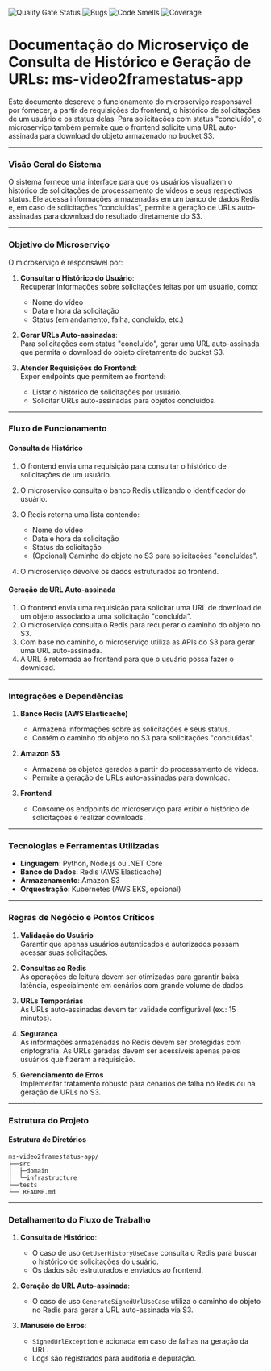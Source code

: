 ![Quality Gate Status](https://sonarcloud.io/api/project_badges/measure?project=POSTECH-SOAT-SALA11_application-avalanches-producao-ms&metric=alert_status)
![Bugs](https://sonarcloud.io/api/project_badges/measure?project=POSTECH-SOAT-SALA11_application-avalanches-producao-ms&metric=bugs)
![Code Smells](https://sonarcloud.io/api/project_badges/measure?project=POSTECH-SOAT-SALA11_application-avalanches-pagamento-ms&metric=code_smells)
![Coverage](https://sonarcloud.io/api/project_badges/measure?project=POSTECH-SOAT-SALA11_application-avalanches-producao-ms&metric=coverage)
# **Documentação do Microserviço de Consulta de Histórico e Geração de URLs: ms-video2framestatus-app**  
Este documento descreve o funcionamento do microserviço responsável por fornecer, a partir de requisições do frontend, o histórico de solicitações de um usuário e os status delas. Para solicitações com status "concluído", o microserviço também permite que o frontend solicite uma URL auto-assinada para download do objeto armazenado no bucket S3.

---

### **Visão Geral do Sistema**  
O sistema fornece uma interface para que os usuários visualizem o histórico de solicitações de processamento de vídeos e seus respectivos status. Ele acessa informações armazenadas em um banco de dados Redis e, em caso de solicitações "concluídas", permite a geração de URLs auto-assinadas para download do resultado diretamente do S3.

---

### **Objetivo do Microserviço**  
O microserviço é responsável por:  

1. **Consultar o Histórico do Usuário**:  
   Recuperar informações sobre solicitações feitas por um usuário, como:  
   - Nome do vídeo  
   - Data e hora da solicitação  
   - Status (em andamento, falha, concluído, etc.)  

2. **Gerar URLs Auto-assinadas**:  
   Para solicitações com status "concluído", gerar uma URL auto-assinada que permita o download do objeto diretamente do bucket S3.  

3. **Atender Requisições do Frontend**:  
   Expor endpoints que permitem ao frontend:  
   - Listar o histórico de solicitações por usuário.  
   - Solicitar URLs auto-assinadas para objetos concluídos.  

---

### **Fluxo de Funcionamento**  

#### **Consulta de Histórico**  
1. O frontend envia uma requisição para consultar o histórico de solicitações de um usuário.  
2. O microserviço consulta o banco Redis utilizando o identificador do usuário.  
3. O Redis retorna uma lista contendo:  
   - Nome do vídeo  
   - Data e hora da solicitação  
   - Status da solicitação  
   - (Opcional) Caminho do objeto no S3 para solicitações "concluídas".  

4. O microserviço devolve os dados estruturados ao frontend.  

#### **Geração de URL Auto-assinada**  
1. O frontend envia uma requisição para solicitar uma URL de download de um objeto associado a uma solicitação "concluída".  
2. O microserviço consulta o Redis para recuperar o caminho do objeto no S3.  
3. Com base no caminho, o microserviço utiliza as APIs do S3 para gerar uma URL auto-assinada.  
4. A URL é retornada ao frontend para que o usuário possa fazer o download.  

---

### **Integrações e Dependências**  

1. **Banco Redis (AWS Elasticache)**  
   - Armazena informações sobre as solicitações e seus status.  
   - Contém o caminho do objeto no S3 para solicitações "concluídas".  

2. **Amazon S3**  
   - Armazena os objetos gerados a partir do processamento de vídeos.  
   - Permite a geração de URLs auto-assinadas para download.  

3. **Frontend**  
   - Consome os endpoints do microserviço para exibir o histórico de solicitações e realizar downloads.  

---

### **Tecnologias e Ferramentas Utilizadas**  
- **Linguagem**: Python, Node.js ou .NET Core  
- **Banco de Dados**: Redis (AWS Elasticache)  
- **Armazenamento**: Amazon S3  
- **Orquestração**: Kubernetes (AWS EKS, opcional)  

---

### **Regras de Negócio e Pontos Críticos**  

1. **Validação do Usuário**  
   Garantir que apenas usuários autenticados e autorizados possam acessar suas solicitações.  

2. **Consultas ao Redis**  
   As operações de leitura devem ser otimizadas para garantir baixa latência, especialmente em cenários com grande volume de dados.  

3. **URLs Temporárias**  
   As URLs auto-assinadas devem ter validade configurável (ex.: 15 minutos).  

4. **Segurança**  
   As informações armazenadas no Redis devem ser protegidas com criptografia. As URLs geradas devem ser acessíveis apenas pelos usuários que fizeram a requisição.  

5. **Gerenciamento de Erros**  
   Implementar tratamento robusto para cenários de falha no Redis ou na geração de URLs no S3.  

---

### **Estrutura do Projeto**  

#### **Estrutura de Diretórios**  
```plaintext
ms-video2framestatus-app/
├──src
│  ├─domain
│  └─infrastructure
└──tests
└── README.md
```

---

### **Detalhamento do Fluxo de Trabalho**  

1. **Consulta de Histórico**:  
   - O caso de uso `GetUserHistoryUseCase` consulta o Redis para buscar o histórico de solicitações do usuário.  
   - Os dados são estruturados e enviados ao frontend.  

2. **Geração de URL Auto-assinada**:  
   - O caso de uso `GenerateSignedUrlUseCase` utiliza o caminho do objeto no Redis para gerar a URL auto-assinada via S3.  

3. **Manuseio de Erros**:  
   - `SignedUrlException` é acionada em caso de falhas na geração da URL.  
   - Logs são registrados para auditoria e depuração.  
